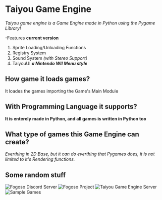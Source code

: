 # Taiyou Game Engine

*Taiyou game engine is a Game Engine made in Python using the Pygame Library!*

-Features **current version**
1. Sprite Loading/Unloading Functions
2. Registry System
3. Sound System *(with Stereo Support)*
4. TaiyouUI _**a Nintendo WII Menu style**_

## How game it loads games?
It loades the games importing the Game's Main Module

## With Programming Language it supports?
**It is enterely made in Python, and all games is written in Python too**

## What type of games this Game Engine can create?
*Everthing in 2D Base, but it can do everthing that Pygames does, it is not limited to it's Rendering functions.*

## Some random stuff
![Fogoso Discord Server](https://discord.gg/Ek5QmBs)
![Fogoso Project](https://github.com/aragubas/fogoso/)
![Taiyou Game Engine Server](https://discord.gg/RGhzjHU)
![Sample Games](https://github.com/aragubas/taiyou-samples-games)
